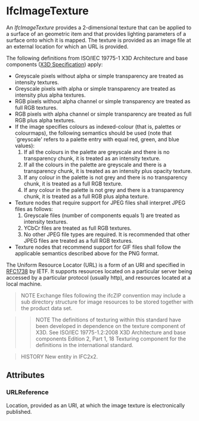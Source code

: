 # IfcImageTexture

An _IfcImageTexture_ provides a 2-dimensional texture that can be applied to a surface of an geometric item and that provides lighting parameters of a surface onto which it is mapped. The texture is provided as an image file at an external location for which an URL is provided.<!-- end of definition -->

The following definitions from ISO/IEC 19775-1 X3D Architecture and base components ([X3D Specification](http://www.web3d.org/x3d/specifications/)) apply:

* Greyscale pixels without alpha or simple transparency are treated as intensity textures.
* Greyscale pixels with alpha or simple transparency are treated as intensity plus alpha textures.
* RGB pixels without alpha channel or simple transparency are treated as full RGB textures.
* RGB pixels with alpha channel or simple transparency are treated as full RGB plus alpha textures.
* If the image specifies colours as indexed-colour (that is, palettes or colourmaps), the following semantics should be used (note that `greyscale' refers to a palette entry with equal red, green, and blue values):
    1. If all the colours in the palette are greyscale and there is no transparency chunk, it is treated as an intensity texture.
    2. If all the colours in the palette are greyscale and there is a transparency chunk, it is treated as an intensity plus opacity texture.
    3. If any colour in the palette is not grey and there is no transparency chunk, it is treated as a full RGB texture.
    4. If any colour in the palette is not grey and there is a transparency chunk, it is treated as a full RGB plus alpha texture.
* Texture nodes that require support for JPEG files shall interpret JPEG files as follows:
    1. Greyscale files (number of components equals 1) are treated as intensity textures.
    2. YCbCr files are treated as full RGB textures.
    3. No other JPEG file types are required. It is recommended that other JPEG files are treated as a full RGB textures.
* Texture nodes that recommend support for GIF files shall follow the applicable semantics described above for the PNG format.

The Uniform Resource Locator (URL) is a form of an URI and specified in [RFC1738](http://www.ietf.org/rfc/rfc1738.txt?number=1738) by IETF. It supports resources located on a particular server being accessed by a particular protocol (usually http), and resources located at a local machine.

> NOTE  Exchange files following the ifcZIP convention may include a sub directory structure for image resources to be stored together with the product data set.

>> NOTE  The definitions of texturing within this standard have been developed in dependence on the texture component of X3D. See ISO/IEC 19775-1.2:2008 X3D Architecture and base components Edition 2, Part 1, 18 Texturing component for the definitions in the international standard.
>

> HISTORY  New entity in IFC2x2.

## Attributes

### URLReference
Location, provided as an URI, at which the image texture is electronically published.
